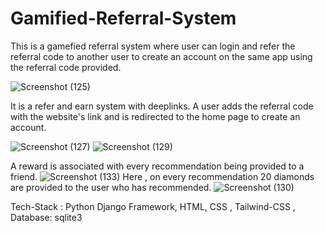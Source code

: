 # Gamified-Referral-System

This is a gamefied referral system where user can login and refer the referral code to another user to create an account on the same app using the referral code provided.

![Screenshot (125)](https://user-images.githubusercontent.com/82909875/181098615-efa2e0c3-da41-428c-9801-00e066724ae2.png)

It is a refer and earn system with deeplinks. A user adds the referral code with the website's link and is redirected to the home page to create an account.

![Screenshot (127)](https://user-images.githubusercontent.com/82909875/181098775-ef039894-72cd-4cb9-8a97-cd8dc048193c.png)
![Screenshot (129)](https://user-images.githubusercontent.com/82909875/181098897-14829579-7e9b-44ce-a332-44f72e2c67c5.png)

A reward is associated with every recommendation being provided to a friend.
![Screenshot (133)](https://user-images.githubusercontent.com/82909875/181099008-3cd797a0-b8dd-4edb-9b50-a6a0679ed57a.png)
Here , on every recommendation 20 diamonds are provided to the user who has recommended.
![Screenshot (130)](https://user-images.githubusercontent.com/82909875/181099042-07ce204d-cb56-4d4b-873c-2afd4370e78c.png)


Tech-Stack : Python Django Framework, HTML, CSS , Tailwind-CSS , Database: sqlite3

